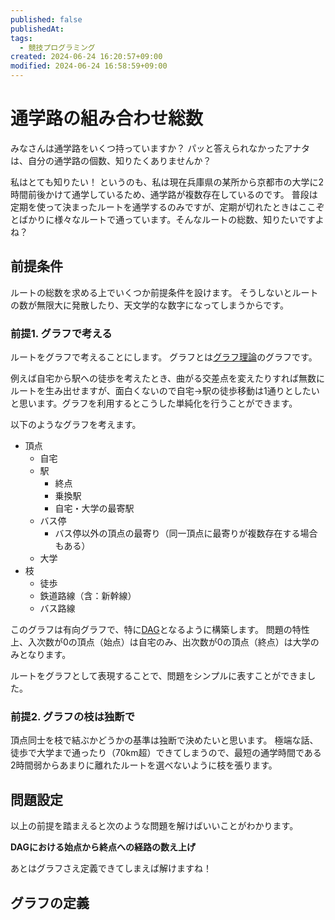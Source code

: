 ```yaml
---
published: false
publishedAt: 
tags:
  - 競技プログラミング
created: 2024-06-24 16:20:57+09:00
modified: 2024-06-24 16:58:59+09:00
---
```


# 通学路の組み合わせ総数

みなさんは通学路をいくつ持っていますか？
パッと答えられなかったアナタは、自分の通学路の個数、知りたくありませんか？

私はとても知りたい！ というのも、私は現在兵庫県の某所から京都市の大学に2時間前後かけて通学しているため、通学路が複数存在しているのです。
普段は定期を使って決まったルートを通学するのみですが、定期が切れたときはここぞとばかりに様々なルートで通っています。そんなルートの総数、知りたいですよね？

## 前提条件

ルートの総数を求める上でいくつか前提条件を設けます。
そうしないとルートの数が無限大に発散したり、天文学的な数字になってしまうからです。

### 前提1. グラフで考える

ルートをグラフで考えることにします。
グラフとは[グラフ理論](https://ja.m.wikipedia.org/wiki/%E3%82%B0%E3%83%A9%E3%83%95%E7%90%86%E8%AB%96)のグラフです。

例えば自宅から駅への徒歩を考えたとき、曲がる交差点を変えたりすれば無数にルートを生み出せますが、面白くないので自宅→駅の徒歩移動は1通りとしたいと思います。グラフを利用するとこうした単純化を行うことができます。

以下のようなグラフを考えます。

- 頂点
    - 自宅
    - 駅
        - 終点
        - 乗換駅
        - 自宅・大学の最寄駅
    - バス停
        - バス停以外の頂点の最寄り（同一頂点に最寄りが複数存在する場合もある）
    - 大学
- 枝
    - 徒歩
    - 鉄道路線（含：新幹線）
    - バス路線

このグラフは有向グラフで、特に[DAG](https://ja.m.wikipedia.org/wiki/%E6%9C%89%E5%90%91%E9%9D%9E%E5%B7%A1%E5%9B%9E%E3%82%B0%E3%83%A9%E3%83%95)となるように構築します。
問題の特性上、入次数が0の頂点（始点）は自宅のみ、出次数が0の頂点（終点）は大学のみとなります。

ルートをグラフとして表現することで、問題をシンプルに表すことができました。

### 前提2. グラフの枝は独断で

頂点同士を枝で結ぶかどうかの基準は独断で決めたいと思います。
極端な話、徒歩で大学まで通ったり（70km超）できてしまうので、最短の通学時間である2時間弱からあまりに離れたルートを選べないように枝を張ります。

## 問題設定

以上の前提を踏まえると次のような問題を解けばいいことがわかります。

**DAGにおける始点から終点への経路の数え上げ**

あとはグラフさえ定義できてしまえば解けますね！
## グラフの定義

